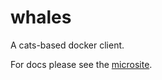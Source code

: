 # whales

A cats-based docker client.

For docs please see the [microsite](https://andimiller.github.io/whales/).
